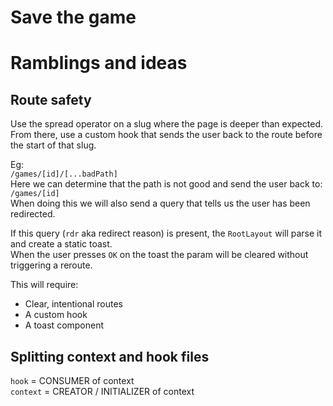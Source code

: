 # Save the game

# Ramblings and ideas

## Route safety

Use the spread operator on a slug where the page is deeper than expected.  
From there, use a custom hook that sends the user back to the route before the start of that slug.

Eg:  
`/games/[id]/[...badPath]`  
Here we can determine that the path is not good and send the user back to:  
`/games/[id]`  
When doing this we will also send a query that tells us the user has been redirected.

If this query (`rdr` aka redirect reason) is present, the `RootLayout` will parse it and create a static toast.  
When the user presses `OK` on the toast the param will be cleared without triggering a reroute.

This will require:

-   Clear, intentional routes
-   A custom hook
-   A toast component

## Splitting context and hook files

`hook` = CONSUMER of context  
`context` = CREATOR / INITIALIZER of context
